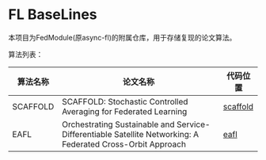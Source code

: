 # FL BaseLines

本项目为FedModule(原async-fl)的附属仓库，用于存储复现的论文算法。

算法列表：

| 算法名称 | 论文名称 | 代码位置 |
| --- | --- | --- |
| SCAFFOLD | SCAFFOLD: Stochastic Controlled Averaging for Federated Learning | [scaffold](./scaffold/) |
| EAFL | Orchestrating Sustainable and Service-Differentiable Satellite Networking: A Federated Cross-Orbit Approach | [eafl](./eafl/) |
